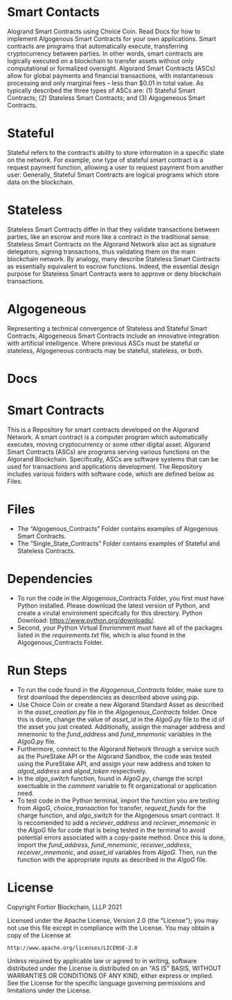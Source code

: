 # Smart Contacts
Alogrand Smart Contracts using Choice Coin. Read Docs for how to implement Algogenous Smart Contracts for your own applications. Smart contracts are programs that automatically execute, transferring cryptocurrency between parties.  In other words, smart contracts are logically executed on a blockchain to transfer assets without only computational or formalized oversight.  Algorand Smart Contracts (ASCs) allow for global payments and financial transactions, with instantaneous processing and only marginal fees – less than $0.01 in total value. As typically described the three types of ASCs are: (1) Stateful Smart Contracts; (2) Stateless Smart Contracts; and (3) Algogeneous Smart Contracts.

# Stateful
Stateful refers to the contract’s ability to store information in a specific state on the network. For example, one type of stateful smart contract is a request payment function, allowing a user to request payment from another user. Generally, Stateful Smart Contracts are logical programs which store data on the blockchain.

# Stateless
Stateless Smart Contracts differ in that they validate transactions between parties, like an escrow and more like a contract in the traditional sense. Stateless Smart Contracts on the Algorand Network also act as signature delegators,  signing transactions, thus validating them on the main blockchain network. By analogy, many describe Stateless Smart Contracts as essentially equivalent to escrow functions.  Indeed, the essential design purpose for Stateless Smart Contracts were to approve or deny blockchain transactions.

# Algogeneous
Representing a technical convergence of Stateless and Stateful Smart Contracts, Algogeneous Smart Contracts include an innovative integration with artificial intelligence. Where previous ASCs must be stateful or stateless, Algogeneous contracts may be stateful, stateless, or both.

# Docs

# Smart Contracts
This is a Repository for smart contracts developed on the Algorand Network. A smart contract is a computer program which automatically executes, moving cryptocurrency or some other digital asset. Algorand Smart Contracts (ASCs) are programs serving various functions on the Algorand Blockchain. Specifically, ASCs are software systems that can be used for transactions and applications development. The Repository includes various folders with software code, which are defined below as Files. 

# Files

- The “Algogenous_Contracts” Folder contains examples of  Algogenous Smart Contracts.
- The “Single_State_Contracts” Folder contains examples of Stateful and Stateless Contracts.




# Dependencies
- To run the code in the Algogenous_Contracts Folder, you first must have Python installed. Please download the latest version of Python, and create a virutal environment specifcally for this directory. Python Download: https://www.python.org/downloads/.
- Second, your Python Virtual Envrionment must have all of the packages listed in the *requirements.txt* file, which is also found in the Algogenous_Contracts Folder.

# Run Steps
- To run the code found in the *Algogenous_Contracts* folder, make sure to first download the dependencies as described above using *pip*.
- Use Choice Coin or create a new Algorand Standard Asset as described in the *asset_creation.py* file in the *Algogenous_Contracts* folder. Once this is done, change the value of *asset_id* in the *AlgoG.py* file to the id of the asset you just created. Additionally, assign the manager address and mnemonic to the *fund_address* and *fund_mnemonic* variables in the *AlgoG.py* file. 
- Furthermore, connect to the Algorand Network through a service such as the PureStake API or the Algorand Sandbox, the code was tested using the PureStake API, and assign your new address and token to *algod_address* and *algod_token* respectively.
- In the *algo_switch* function, found in *AlgoG.py*, change the script exectuable in the *comment* variable to fit organizational or application need.
- To test code in the Python terminal, import the function you are testing from *AlgoG*, *choice_transaction* for transfer, *request_funds* for the charge function, and *algo_switch* for the Algogenous smart contract. It is reccomended to add a *reciever_address* and *reciever_mnemonic* in the *AlgoG* file for code that is being tested in the terminal to avoid potential errors associated with a copy-paste method. Once this is done, import the *fund_address*, *fund_mnemonic*, *receiver_address*, *receiver_mnemonic*, and *asset_id* variables from *AlgoG*. Then, run the function with the appropriate inputs as described in the *AlgoG* file.


# License
Copyright Fortior Blockchain, LLLP 2021

Licensed under the Apache License, Version 2.0 (the "License");
you may not use this file except in compliance with the License.
You may obtain a copy of the License at

    http://www.apache.org/licenses/LICENSE-2.0

Unless required by applicable law or agreed to in writing, software
distributed under the License is distributed on an "AS IS" BASIS,
WITHOUT WARRANTIES OR CONDITIONS OF ANY KIND, either express or implied.
See the License for the specific language governing permissions and
limitations under the License.
